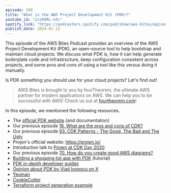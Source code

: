 ```yaml
---
episode: 109
title: "What is the AWS Project Development Kit (PDK)?"
youtube_id: "zcsKORL-nXc"
spotify_link: "https://podcasters.spotify.com/pod/show/aws-bites/episodes/109--What-is-the-AWS-Project-Development-Kit-PDK-e2e7rti"
publish_date: 2024-01-12
---
```


This episode of the AWS Bites Podcast provides an overview of the AWS Project Development Kit (PDK), an open-source tool to help bootstrap and maintain cloud projects. We discuss what PDK is, how it can help generate boilerplate code and infrastructure, keep configuration consistent across projects, and some pros and cons of using a tool like this versus doing it manually.

Is PDK something you should use for your cloud projects? Let's find out!

> AWS Bites is brought to you by fourTheorem, the ultimate AWS partner for modern applications on AWS. We can help you to be successful with AWS! Check us out at [fourtheorem.com](https://fourtheorem.com)!


In this episode, we mentioned the following resources.

- The [official PDK website](https://aws.github.io/aws-pdk/) (and documentation)
- Our previous episode [16. What are the pros and cons of CDK?](https://awsbites.com/16-what-are-the-pros-and-cons-of-cdk/)
- Our previous episode [93. CDK Patterns - The Good, The Bad and The Ugly](https://awsbites.com/93-cdk-patterns-the-good-the-bad-and-the-ugly/)
- Projen's official website: https://projen.io/
- Introduction talk to [Projen at CDK Day 2020](https://www.youtube.com/watch?v=SOWMPzXtTCw)
- Our previous episode [70. How do you create good AWS diagrams?](https://awsbites.com/70-how-do-you-create-good-aws-diagrams/)
- [Building a shopping list app with PDK](https://aws.github.io/aws-pdk/getting_started/shopping_list_app.html) (tutorial)
- [PDK in-depth developer guides](https://aws.github.io/aws-pdk/developer_guides/index.html)
- [Opinion about PDK by Vlad Ionescu on X](https://twitter.com/iamvlaaaaaaad/status/1743608823896592640)
- [Yeoman](https://yeoman.io/)
- [CookieCutter](https://github.com/cookiecutter/cookiecutter)
- [Terraform project generation example](https://github.com/conzy/terraform-demo)

